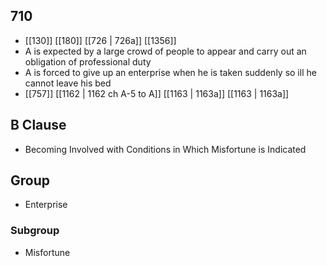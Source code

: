## 710
- [[130]] [[180]] [[726 | 726a]] [[1356]] 
- A is expected by a large crowd of people to appear and carry out an obligation of professional duty
- A is forced to give up an enterprise when he is taken suddenly so ill he cannot leave his bed
- [[757]] [[1162 | 1162 ch A-5 to A]] [[1163 | 1163a]] [[1163 | 1163a]] 

## B Clause
- Becoming Involved with Conditions in Which Misfortune is Indicated

## Group
- Enterprise

### Subgroup
- Misfortune

